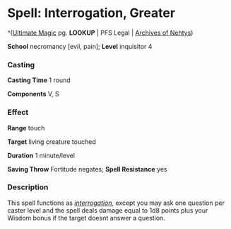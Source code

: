 # Spell: Interrogation, Greater

^([Ultimate Magic][ss-greater-interrogation] pg. **LOOKUP** | PFS Legal | [Archives of Nehtys][sn-greater-interrogation])

**School** necromancy [evil, pain]; **Level** inquisitor 4

### Casting

**Casting Time** 1 round  

**Components** V, S

### Effect

**Range** touch  

**Target** living creature touched  

**Duration** 1 minute/level  

**Saving Throw** Fortitude negates; **Spell Resistance** yes

### Description

This spell functions as _[interrogation]_, except you may ask one question per caster level and the spell deals damage equal to 1d8 points plus your Wisdom bonus if the target doesnt answer a question.

[ss-greater-interrogation]: http://paizo.com/pathfinderRPG/v57
[sn-greater-interrogation]: http://www.archivesofnethys.com/SpellDisplay.aspx?ItemName=Interrogation%2C%20Greater
[interrogation]: http://www.archivesofnethys.com/SpellDisplay.aspx?ItemName=interrogation